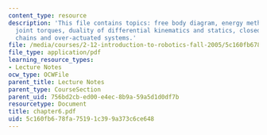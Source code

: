 ```yaml
---
content_type: resource
description: 'This file contains topics: free body diagram, energy method and equivalent
  joint torques, duality of differential kinematics and statics, closed-loop kinematic
  chains and over-actuated systems.'
file: /media/courses/2-12-introduction-to-robotics-fall-2005/5c160fb678fa75191c399a373c6ce648_chapter6.pdf
file_type: application/pdf
learning_resource_types:
- Lecture Notes
ocw_type: OCWFile
parent_title: Lecture Notes
parent_type: CourseSection
parent_uid: 756bd2cb-ed00-e4ec-8b9a-59a5d1d0df7b
resourcetype: Document
title: chapter6.pdf
uid: 5c160fb6-78fa-7519-1c39-9a373c6ce648
---
```

